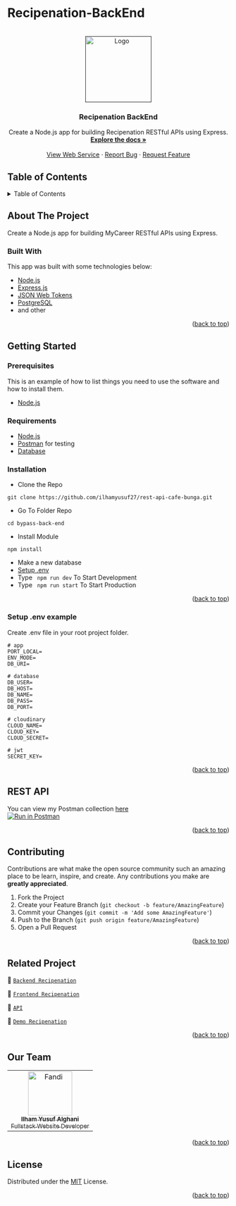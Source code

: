 # Recipenation-BackEnd

<div id="top"></div>

<!-- PROJECT LOGO -->
<br />
<div align="center">
  <a href="">
    <img src="https://res.cloudinary.com/dbi5h4hdg/image/upload/v1661404167/porto/Recipenation/logo_qrorgc.svg" alt="Logo" width="150px">
  </a>

  <h3 align="center">Recipenation BackEnd</h3>

  <p align="center">
    Create a Node.js app for building Recipenation RESTful APIs using Express.
    <br />
    <a href="#table-of-contents"><strong>Explore the docs »</strong></a>
    <br />
    <br />
    <a href="https://recipenation-app.herokuapp.com">View Web Service</a>
    ·
    <a href="https://github.com/ilhamyusuf27/rest-api-cafe-bunga/issues">Report Bug</a>
    ·
    <a href="https://github.com/ilhamyusuf27/rest-api-cafe-bunga/issues">Request Feature</a>
  </p>

</div>

<!-- TABLE OF CONTENTS -->

## Table of Contents

<details>
  <summary>Table of Contents</summary>
  <ol>
    <li>
      <a href="#about-the-project">About The Project</a>
      <ul>
        <li><a href="#built-with">Built With</a></li>
      </ul>
    </li>
    <li>
      <a href="#getting-started">Getting Started</a>
      <ul>
        <li><a href="#prerequisites">Prerequisites</a></li>
        <li><a href="#requirements">Requirements</a></li>
        <li><a href="#installation">Installation</a></li>
        <li><a href="#setup-env-example">Setup .env example</a></li>
      </ul>
    </li>
    <li><a href="#rest-api">REST API</a></li>
    <li><a href="#contributing">Contributing</a></li>
    <li><a href="#related-project">Related Project</a></li>
    <li><a href="#contributing">Contributing</a></li>
    <li><a href="#our-team">Contact</a></li>
    <li><a href="#license">License</a></li>
  </ol>
</details>

<!-- ABOUT THE PROJECT -->

## About The Project

Create a Node.js app for building MyCareer RESTful APIs using Express.

### Built With

This app was built with some technologies below:

- [Node.js](https://nodejs.org/en/)
- [Express.js](https://expressjs.com/)
- [JSON Web Tokens](https://jwt.io/)
- [PostgreSQL](https://www.postgresql.org/)
- and other

<p align="right">(<a href="#top">back to top</a>)</p>

<!-- GETTING STARTED -->

## Getting Started

### Prerequisites

This is an example of how to list things you need to use the software and how to install them.

- [Node.js](https://nodejs.org/en/download/)

### Requirements

- [Node.js](https://nodejs.org/en/)
- [Postman](https://www.getpostman.com/) for testing
- [Database](https://www.postgresql.org/)

### Installation

- Clone the Repo

```
git clone https://github.com/ilhamyusuf27/rest-api-cafe-bunga.git
```

- Go To Folder Repo

```
cd bypass-back-end
```

- Install Module

```
npm install
```

- Make a new database
- <a href="#setup-env-example">Setup .env</a>
- Type ` npm run dev` To Start Development
- Type ` npm run start` To Start Production

<p align="right">(<a href="#top">back to top</a>)</p>

### Setup .env example

Create .env file in your root project folder.

```env
# app
PORT_LOCAL=
ENV_MODE=
DB_URI=

# database
DB_USER=
DB_HOST=
DB_NAME=
DB_PASS=
DB_PORT=

# cloudinary
CLOUD_NAME=
CLOUD_KEY=
CLOUD_SECRET=

# jwt
SECRET_KEY=
```

<p align="right">(<a href="#top">back to top</a>)</p>

## REST API

You can view my Postman collection [here]()
</br>
[![Run in Postman](https://run.pstmn.io/button.svg)](https://documenter.getpostman.com/view/20805281/VUr1GXwD)

<p align="right">(<a href="#top">back to top</a>)</p>

<!-- CONTRIBUTING -->

## Contributing

Contributions are what make the open source community such an amazing place to be learn, inspire, and create. Any contributions you make are **greatly appreciated**.

1. Fork the Project
2. Create your Feature Branch (`git checkout -b feature/AmazingFeature`)
3. Commit your Changes (`git commit -m 'Add some AmazingFeature'`)
4. Push to the Branch (`git push origin feature/AmazingFeature`)
5. Open a Pull Request

<p align="right">(<a href="#top">back to top</a>)</p>

## Related Project

:rocket: [`Backend Recipenation`](https://github.com/ilhamyusuf27/rest-api-cafe-bunga)

:rocket: [`Frontend Recipenation`](https://github.com/ilhamyusuf27/recipenation-next-js)

:rocket: [`API`](https://recipenation-app.herokuapp.com)

:rocket: [`Demo Recipenation`](https://recipenation.vercel.app/)

<p align="right">(<a href="#top">back to top</a>)</p>

## Our Team

<center>
  <table>
        <tr>
      <td align="center">
        <a href="https://github.com/ilhamyusuf27">
          <img width="100" src="https://avatars.githubusercontent.com/u/43610978?s=400&u=76c4f9fc270cb7cb6e82570927b32973161aa970&v=4" alt="Fandi"><br/>
          <sub><b>Ilham Yusuf Alghani</b></sub> <br/>
          <sub>Fullstack Website Developer</sub>
        </a>
      </td>
    <tr>
  </table>
</center>

<p align="right">(<a href="#top">back to top</a>)</p>

## License

Distributed under the [MIT](/LICENSE) License.

<p align="right">(<a href="#top">back to top</a>)</p>
